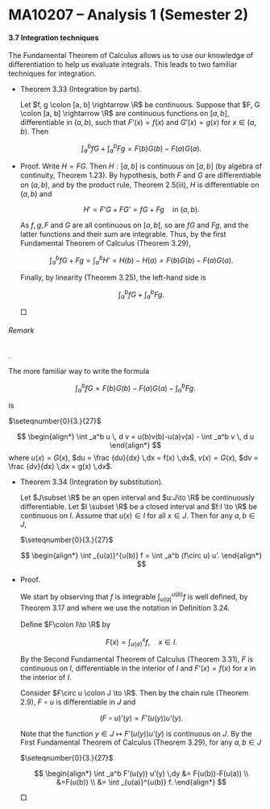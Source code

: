 MA10207 – Analysis 1 (Semester 2)
=================================

#### 3.7 Integration techniques

The Fundamental Theorem of Calculus allows us to use our knowledge of diﬀerentiation to help us evaluate integrals. This leads to two familiar techniques for integration.

*   Theorem 3.33 (Integration by parts). 
    
    Let $f, g \colon [a, b] \rightarrow \R$ be continuous. Suppose that $F, G \colon [a, b] \rightarrow \R$ are continuous functions on $[a,b]$, diﬀerentiable in $(a,b)$, such that $F’(x)= f(x)$ and $G’(x) = g(x)$ for $x\in (a,b)$. Then
    
    $$ \int _a^b fG + \int _a^b Fg = F(b)G(b) - F(a)G(a). $$
    

*   Proof. Write $H = FG$. Then $H:[a,b]$ is continuous on $[a,b]$ (by algebra of continuity, Theorem 1.23). By hypothesis, both $F$ and $G$ are diﬀerentiable on $(a, b)$, and by the product rule, Theorem 2.5(iii), $H$ is diﬀerentiable on $(a,b)$ and
    
    $$ H’ = F’G+FG’=fG + Fg \quad \text {in }(a,b). $$
    
    As $f,\,g,\,F$ and $G$ are all continuous on $[a,b]$, so are $fG$ and $Fg$, and the latter functions and their sum are integrable. Thus, by the ﬁrst Fundamental Theorem of Calculus (Theorem 3.29),
    
    $$ \int _a^b fG + Fg = \int _{a}^{b} H’=H(b) - H(a) = F(b)G(b) - F(a)G(a). $$
    
    Finally, by linearity (Theorem 3.25), the left-hand side is
    
    $$ \int _a^b fG + \int _a^b Fg. $$
    
     □
    

###### Remark

. 

The more familiar way to write the formula

$$ \int _a^b fG = F(b)G(b) - F(a)G(a) - \int _a^b Fg. $$

is

$\seteqnumber{0}{3.}{27}$

$$ \begin{align*} \int _a^b u \, d v = u(b)v(b)-u(a)v(a) - \int _a^b v \, d u \end{align*} $$ where $u(x) = G(x)$, $du = \frac {du}{dx} \,dx = f(x) \,dx$, $v(x) = G(x)$, $dv = \frac {dv}{dx} \,dx = g(x) \,dx$.

*   Theorem 3.34 (Integration by substitution). 
    
    Let $J\subset \R$ be an open interval and $u:J\to \R$ be continuously diﬀerentiable. Let $I \subset \R$ be a closed interval and $f:I \to \R$ be continuous on $I$. Assume that $u(x) \in I$ for all $x\in J$. Then for any $a,b\in J$,
    
    $\seteqnumber{0}{3.}{27}$
    
    $$ \begin{align*} \int _{u(a)}^{u(b)} f = \int _a^b (f\circ u) u’. \end{align*} $$
    

*   Proof.
    
    We start by observing that $f$ is integrable $\int _{u(a)}^{u(b)} f$ is well deﬁned, by Theorem 3.17 and where we use the notation in Deﬁnition 3.24.
    
    Deﬁne $F\colon I\to \R$ by
    
    $$ F(x) = \int _{u(a)}^x f, \quad x \in I. $$
    
    By the Second Fundamental Theorem of Calculus (Theorem 3.31), $F$ is continuous on $I$, diﬀerentiable in the interior of $I$ and $F’(x) = f(x)$ for $x$ in the interior of $I$.
    
    Consider $F\circ u \colon J \to \R$. Then by the chain rule (Theorem 2.9), $F\circ u$ is diﬀerentiable in $J$ and
    
    $$ (F\circ u)’(y) = F’(u(y)) u’(y) . $$
    
    Note that the function $y \in J \mapsto F’(u(y)) u’(y)$ is continuous on $J$. By the First Fundamental Theorem of Calculus (Theorem 3.29), for any $a,b\in J$
    
    $\seteqnumber{0}{3.}{27}$
    
    $$ \begin{align*} \int _a^b F’(u(y)) u’(y) \,dy &= F(u(b))-F(u(a)) \\ &=F(u(b)) \\ &= \int _{u(a)}^{u(b)} f. \end{align*} $$
    
     □